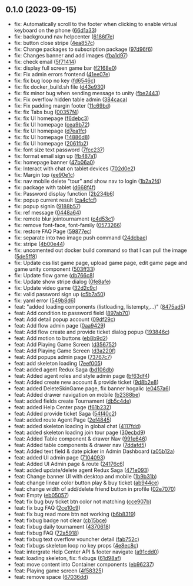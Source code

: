 ## 0.1.0 (2023-09-15)

* fix: Automatically scroll to the footer when clicking to enable virtual keyboard on the phone ([66d1a33](http://192.168.1.128:3000/King-Of-The-Hill/KOTH_Client/commits/66d1a33))
* fix: background nav helpcenter ([6186f7e](http://192.168.1.128:3000/King-Of-The-Hill/KOTH_Client/commits/6186f7e))
* fix: button close stripe ([4ea857c](http://192.168.1.128:3000/King-Of-The-Hill/KOTH_Client/commits/4ea857c))
* fix: Change packages to subscription package ([97d96f6](http://192.168.1.128:3000/King-Of-The-Hill/KOTH_Client/commits/97d96f6))
* fix: Changes banner and add images ([fba1d97](http://192.168.1.128:3000/King-Of-The-Hill/KOTH_Client/commits/fba1d97))
* fix: check email ([5f71414](http://192.168.1.128:3000/King-Of-The-Hill/KOTH_Client/commits/5f71414))
* fix: display full screen game bar ([f2168e0](http://192.168.1.128:3000/King-Of-The-Hill/KOTH_Client/commits/f2168e0))
* fix: Fix admin errors frontend ([41ee07e](http://192.168.1.128:3000/King-Of-The-Hill/KOTH_Client/commits/41ee07e))
* fix: fix bug loop no key ([fd6546c](http://192.168.1.128:3000/King-Of-The-Hill/KOTH_Client/commits/fd6546c))
* fix: fix docker_build.sh file ([d43e930](http://192.168.1.128:3000/King-Of-The-Hill/KOTH_Client/commits/d43e930))
* fix: fix minor bug when sending message to unity ([fbe2443](http://192.168.1.128:3000/King-Of-The-Hill/KOTH_Client/commits/fbe2443))
* fix: Fix overflow hidden table admin ([384caca](http://192.168.1.128:3000/King-Of-The-Hill/KOTH_Client/commits/384caca))
* fix: Fix padding margin footer ([11c69bd](http://192.168.1.128:3000/King-Of-The-Hill/KOTH_Client/commits/11c69bd))
* fix: fix Tabs bug ([00357f4](http://192.168.1.128:3000/King-Of-The-Hill/KOTH_Client/commits/00357f4))
* fix: fix UI homepage ([f6debc3](http://192.168.1.128:3000/King-Of-The-Hill/KOTH_Client/commits/f6debc3))
* fix: fix UI homepage ([cea9b72](http://192.168.1.128:3000/King-Of-The-Hill/KOTH_Client/commits/cea9b72))
* fix: fix UI homepage ([d7ea1fc](http://192.168.1.128:3000/King-Of-The-Hill/KOTH_Client/commits/d7ea1fc))
* fix: fix UI homepage ([14886d8](http://192.168.1.128:3000/King-Of-The-Hill/KOTH_Client/commits/14886d8))
* fix: fix UI homepage ([2061fb2](http://192.168.1.128:3000/King-Of-The-Hill/KOTH_Client/commits/2061fb2))
* fix: font size text password ([7fcc237](http://192.168.1.128:3000/King-Of-The-Hill/KOTH_Client/commits/7fcc237))
* fix: format email sign up ([fb487a1](http://192.168.1.128:3000/King-Of-The-Hill/KOTH_Client/commits/fb487a1))
* fix: homepage banner ([47b06a0](http://192.168.1.128:3000/King-Of-The-Hill/KOTH_Client/commits/47b06a0))
* fix: Interact with chat on tablet devices ([702d0e2](http://192.168.1.128:3000/King-Of-The-Hill/KOTH_Client/commits/702d0e2))
* fix: Margin top ([ee90e1c](http://192.168.1.128:3000/King-Of-The-Hill/KOTH_Client/commits/ee90e1c))
* fix: nav mobile delete "tour" and show nav to login ([1b2a2f4](http://192.168.1.128:3000/King-Of-The-Hill/KOTH_Client/commits/1b2a2f4))
* fix: package with tablet ([d668f4f](http://192.168.1.128:3000/King-Of-The-Hill/KOTH_Client/commits/d668f4f))
* fix: Password display function ([2b234b6](http://192.168.1.128:3000/King-Of-The-Hill/KOTH_Client/commits/2b234b6))
* fix: popup current result ([ca4cfcf](http://192.168.1.128:3000/King-Of-The-Hill/KOTH_Client/commits/ca4cfcf))
* fix: popup signin ([9188b57](http://192.168.1.128:3000/King-Of-The-Hill/KOTH_Client/commits/9188b57))
* fix: ref message ([0448a64](http://192.168.1.128:3000/King-Of-The-Hill/KOTH_Client/commits/0448a64))
* fix: remote blur jointournament ([c4d53c1](http://192.168.1.128:3000/King-Of-The-Hill/KOTH_Client/commits/c4d53c1))
* fix: remove font-face, font-family ([0573266](http://192.168.1.128:3000/King-Of-The-Hill/KOTH_Client/commits/0573266))
* fix: restore FAQ Page ([59877ec](http://192.168.1.128:3000/King-Of-The-Hill/KOTH_Client/commits/59877ec))
* fix: separate into two image push command ([24dcbae](http://192.168.1.128:3000/King-Of-The-Hill/KOTH_Client/commits/24dcbae))
* fix: stripe ([4b00e44](http://192.168.1.128:3000/King-Of-The-Hill/KOTH_Client/commits/4b00e44))
* fix: uncomented out docker build command so that I can pull the image ([5de5ff8](http://192.168.1.128:3000/King-Of-The-Hill/KOTH_Client/commits/5de5ff8))
* fix: Update css list game page, upload game page, edit game page and game unity component ([503ff33](http://192.168.1.128:3000/King-Of-The-Hill/KOTH_Client/commits/503ff33))
* fix: Update flow game ([db766c8](http://192.168.1.128:3000/King-Of-The-Hill/KOTH_Client/commits/db766c8))
* fix: Update show stripe dialog ([0fe8afe](http://192.168.1.128:3000/King-Of-The-Hill/KOTH_Client/commits/0fe8afe))
* fix: Update video game ([32d2c9c](http://192.168.1.128:3000/King-Of-The-Hill/KOTH_Client/commits/32d2c9c))
* fix: valid password sign up ([c5b7a50](http://192.168.1.128:3000/King-Of-The-Hill/KOTH_Client/commits/c5b7a50))
* fix: yaml error ([549b8d6](http://192.168.1.128:3000/King-Of-The-Hill/KOTH_Client/commits/549b8d6))
* feat: "added loading components (listloading, listempty,...)" ([8475ad5](http://192.168.1.128:3000/King-Of-The-Hill/KOTH_Client/commits/8475ad5))
* feat: Add condition to password field ([897ab70](http://192.168.1.128:3000/King-Of-The-Hill/KOTH_Client/commits/897ab70))
* feat: Add detail popup account ([09df29c](http://192.168.1.128:3000/King-Of-The-Hill/KOTH_Client/commits/09df29c))
* feat: Add flow admin page ([0aa9429](http://192.168.1.128:3000/King-Of-The-Hill/KOTH_Client/commits/0aa9429))
* feat: Add flow create and provide ticket dialog popup ([193846c](http://192.168.1.128:3000/King-Of-The-Hill/KOTH_Client/commits/193846c))
* feat: Add motion to buttons ([eb8b9d2](http://192.168.1.128:3000/King-Of-The-Hill/KOTH_Client/commits/eb8b9d2))
* feat: Add Playing Game Screen ([d356752](http://192.168.1.128:3000/King-Of-The-Hill/KOTH_Client/commits/d356752))
* feat: Add Playing Game Screen ([d3a220f](http://192.168.1.128:3000/King-Of-The-Hill/KOTH_Client/commits/d3a220f))
* feat: Add popups admin page ([73767c7](http://192.168.1.128:3000/King-Of-The-Hill/KOTH_Client/commits/73767c7))
* feat: add skeleton loading ([7eef005](http://192.168.1.128:3000/King-Of-The-Hill/KOTH_Client/commits/7eef005))
* feat: added agent Redux Saga ([bd106db](http://192.168.1.128:3000/King-Of-The-Hill/KOTH_Client/commits/bd106db))
* feat: Added agent roles and style admin page ([bf63df4](http://192.168.1.128:3000/King-Of-The-Hill/KOTH_Client/commits/bf63df4))
* feat: Added create new account & provide ticket ([9d8b2e8](http://192.168.1.128:3000/King-Of-The-Hill/KOTH_Client/commits/9d8b2e8))
* feat: added DeleteSkinGame page, fix banner hogalic ([e0457a6](http://192.168.1.128:3000/King-Of-The-Hill/KOTH_Client/commits/e0457a6))
* feat: Added drawer navigation on mobile ([b2388be](http://192.168.1.128:3000/King-Of-The-Hill/KOTH_Client/commits/b2388be))
* feat: added fields create Tournament ([db5c4de](http://192.168.1.128:3000/King-Of-The-Hill/KOTH_Client/commits/db5c4de))
* feat: added Help Center page ([f61b232](http://192.168.1.128:3000/King-Of-The-Hill/KOTH_Client/commits/f61b232))
* feat: Added provide ticket Saga ([54f40c2](http://192.168.1.128:3000/King-Of-The-Hill/KOTH_Client/commits/54f40c2))
* feat: added route Agent Page ([2ef4845](http://192.168.1.128:3000/King-Of-The-Hill/KOTH_Client/commits/2ef4845))
* feat: added skeleton loading in global chat ([4117fdd](http://192.168.1.128:3000/King-Of-The-Hill/KOTH_Client/commits/4117fdd))
* feat: added skeleton loading join tour page ([30ecbd9](http://192.168.1.128:3000/King-Of-The-Hill/KOTH_Client/commits/30ecbd9))
* feat: Added Table component & drawer Nav ([991e646](http://192.168.1.128:3000/King-Of-The-Hill/KOTH_Client/commits/991e646))
* feat: Added table components & drawer nav ([7ddafd5](http://192.168.1.128:3000/King-Of-The-Hill/KOTH_Client/commits/7ddafd5))
* feat: Added text field & date picker in Admin Dashboard ([a05b12a](http://192.168.1.128:3000/King-Of-The-Hill/KOTH_Client/commits/a05b12a))
* feat: added UI admin page ([7104093](http://192.168.1.128:3000/King-Of-The-Hill/KOTH_Client/commits/7104093))
* feat: Added UI Admin page & route ([24176c6](http://192.168.1.128:3000/King-Of-The-Hill/KOTH_Client/commits/24176c6))
* feat: added update/delete agent Redux Saga ([471e093](http://192.168.1.128:3000/King-Of-The-Hill/KOTH_Client/commits/471e093))
* feat: Change banner UI with desktop and mobile ([1b9b31b](http://192.168.1.128:3000/King-Of-The-Hill/KOTH_Client/commits/1b9b31b))
* feat: change linear color button play & buy ticket ([ab944ce](http://192.168.1.128:3000/King-Of-The-Hill/KOTH_Client/commits/ab944ce))
* feat: change width of add/delete friend button in profile ([02e7070](http://192.168.1.128:3000/King-Of-The-Hill/KOTH_Client/commits/02e7070))
* feat: Empty ([eb05057](http://192.168.1.128:3000/King-Of-The-Hill/KOTH_Client/commits/eb05057))
* feat: fix bug buy ticket btn color not matching ([cce907b](http://192.168.1.128:3000/King-Of-The-Hill/KOTH_Client/commits/cce907b))
* feat: fix bug FAQ ([2ce10c9](http://192.168.1.128:3000/King-Of-The-Hill/KOTH_Client/commits/2ce10c9))
* feat: fix bug read more btn not working ([b6b8319](http://192.168.1.128:3000/King-Of-The-Hill/KOTH_Client/commits/b6b8319))
* feat: fixbug badge not clear ([cb15bce](http://192.168.1.128:3000/King-Of-The-Hill/KOTH_Client/commits/cb15bce))
* feat: fixbug daily tournament ([4370618](http://192.168.1.128:3000/King-Of-The-Hill/KOTH_Client/commits/4370618))
* feat: fixbug FAQ ([72a5918](http://192.168.1.128:3000/King-Of-The-Hill/KOTH_Client/commits/72a5918))
* feat: fixbug text overflow vouncher detail ([fab752c](http://192.168.1.128:3000/King-Of-The-Hill/KOTH_Client/commits/fab752c))
* feat: fixbugs skeleton loop no key props ([4e8ec8c](http://192.168.1.128:3000/King-Of-The-Hill/KOTH_Client/commits/4e8ec8c))
* feat: intergrate Help Center API & footer navigate ([a91cdd0](http://192.168.1.128:3000/King-Of-The-Hill/KOTH_Client/commits/a91cdd0))
* feat: loading skeleton, fix: fixbugs ([61d98af](http://192.168.1.128:3000/King-Of-The-Hill/KOTH_Client/commits/61d98af))
* feat: move content into Container components ([eb96237](http://192.168.1.128:3000/King-Of-The-Hill/KOTH_Client/commits/eb96237))
* feat: Playing game screen ([4f58325](http://192.168.1.128:3000/King-Of-The-Hill/KOTH_Client/commits/4f58325))
* feat: remove space ([67036dd](http://192.168.1.128:3000/King-Of-The-Hill/KOTH_Client/commits/67036dd))

